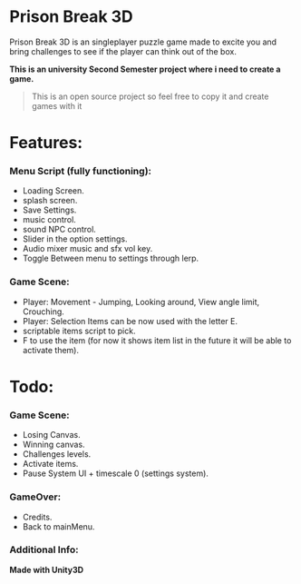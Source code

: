
# Prison Break 3D

Prison Break 3D is an singleplayer puzzle game made to excite you and bring challenges to see if the player can think out of the box.

**This is an university Second Semester project where i need to create a game.**

>This is an open source project so feel free to copy it and create games with it

# Features:
  ### Menu Script (fully functioning):
  - Loading Screen.
  - splash screen.
  - Save Settings.
  - music control.
  - sound NPC control.
  - Slider in the option settings.
  - Audio mixer music and sfx vol key.
  - Toggle Between menu to settings through lerp.
  ### Game Scene:
  - Player: Movement - Jumping, Looking around, View angle limit, Crouching.
  - Player: Selection Items can be now used with the letter E.
  - scriptable items script to pick.
  - F to use the item (for now it shows item list in the future it will be able to activate them).

# Todo:

  ### Game Scene:
  - Losing Canvas.
  - Winning canvas.
  - Challenges levels.
  - Activate items.
  - Pause System UI + timescale 0 (settings system).
  ### GameOver:
  - Credits.
  - Back to mainMenu.


### Additional Info:
**Made with Unity3D**

